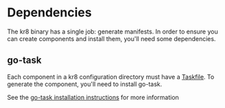 # Dependencies

The kr8 binary has a single job: generate manifests. In order to ensure you can create components and install them, you'll need some dependencies.

## go-task

Each component in a kr8 configuration directory must have a [Taskfile](https://taskfile.org). To generate the component, you'll need to install go-task.

See the [go-task installation instructions](https://github.com/go-task/task/blob/master/docs/installation.md) for more information
